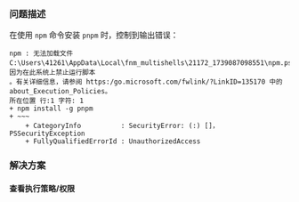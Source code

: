 ### 问题描述

在使用 `npm` 命令安装 `pnpm` 时，控制到输出错误：

```shell
npm : 无法加载文件 C:\Users\41261\AppData\Local\fnm_multishells\21172_1739087098551\npm.ps1，因为在此系统上禁止运行脚本
。有关详细信息，请参阅 https:/go.microsoft.com/fwlink/?LinkID=135170 中的 about_Execution_Policies。
所在位置 行:1 字符: 1
+ npm install -g pnpm
+ ~~~
    + CategoryInfo          : SecurityError: (:) []，PSSecurityException
    + FullyQualifiedErrorId : UnauthorizedAccess
```

### 解决方案

#### 查看执行策略/权限

```
```